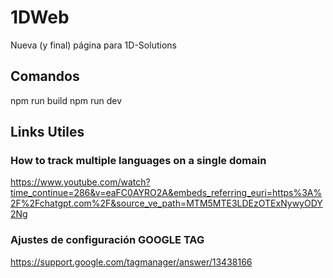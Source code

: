 # 1DWeb
Nueva (y final) página para 1D-Solutions

## Comandos
npm run build
npm run dev

## Links Utiles

### How to track multiple languages on a single domain
https://www.youtube.com/watch?time_continue=286&v=eaFC0AYRO2A&embeds_referring_euri=https%3A%2F%2Fchatgpt.com%2F&source_ve_path=MTM5MTE3LDEzOTExNywyODY2Ng

### Ajustes  de configuración GOOGLE TAG
https://support.google.com/tagmanager/answer/13438166